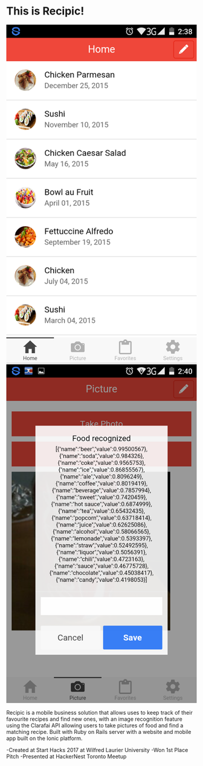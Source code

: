 # This is Recipic!

![Recipic App](/images/recipic.png "Recipic App Menu") ![Clarifai API Call](/images/clarifaicall.png "Food Identification")

Recipic is a mobile business solution that allows uses to keep track of their favourite recipes and find new ones, with an image recognition feature using the Clarafai API allowing users to take pictures of food and find a matching recipe. Built with Ruby on Rails server with a website and mobile app built on the Ionic platform.

-Created at Start Hacks 2017 at Wilfred Laurier University
-Won 1st Place Pitch
-Presented at HackerNest Toronto Meetup 